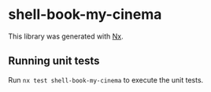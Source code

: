 # shell-book-my-cinema

This library was generated with [Nx](https://nx.dev).

## Running unit tests

Run `nx test shell-book-my-cinema` to execute the unit tests.
